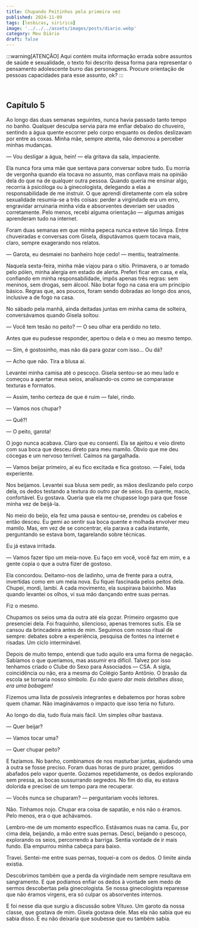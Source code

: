 ```yaml
---
title: Chupando Peitinhos pela primeira vez
published: 2024-11-09
tags: [lesbicas, siririca]
image: '../../../assets/images/posts/diario.webp'
category: Meu Diário
draft: false
---
```


:::warning[ATENÇÃO]
Aqui contém muita informação errada sobre assuntos de saúde e sexualidade, o texto foi descrito dessa forma para representar o pensamento adolescente burro das personagens. Procure orientação de pessoas capacidades para esse assunto, ok? 
:::


<br>

## Capítulo 5


Ao longo das duas semanas seguintes, nunca havia passado tanto tempo no banho. Qualquer desculpa servia para me enfiar debaixo do chuveiro, sentindo a água quente escorrer pelo corpo enquanto os dedos deslizavam por entre as coxas. Minha mãe, sempre atenta, não demorou a perceber minhas mudanças.

— Vou desligar a água, hein! — ela gritava da sala, impaciente.

Ela nunca fora uma mãe que sentava para conversar sobre tudo. Eu morria de vergonha quando ela tocava no assunto, mas confiava mais na opinião dela do que na de qualquer outra pessoa. Quando queria me ensinar algo, recorria à psicóloga ou à ginecologista, delegando a elas a responsabilidade de me instruir. O que aprendi diretamente com ela sobre sexualidade resumia-se a três coisas: perder a virgindade era um erro, engravidar arruinaria minha vida e absorventes deveriam ser usados corretamente. Pelo menos, recebi alguma orientação — algumas amigas aprenderam tudo na internet.

Foram duas semanas em que minha pepeca nunca esteve tão limpa. Entre chuveiradas e conversas com Gisela, disputávamos quem tocava mais, claro, sempre exagerando nos relatos.

— Garota, eu desmaiei no banheiro hoje cedo! — mentiu, teatralmente.

Naquela sexta-feira, minha mãe viajou para o sítio. Primavera, o ar tomado pelo pólen, minha alergia em estado de alerta. Preferi ficar em casa, e ela, confiando em minha responsabilidade, impôs apenas três regras: sem meninos, sem drogas, sem álcool. Não botar fogo na casa era um princípio básico. Regras que, aos poucos, foram sendo dobradas ao longo dos anos, inclusive a de fogo na casa.

No sábado pela manhã, ainda deitadas juntas em minha cama de solteira, conversávamos quando Gisela soltou:

— Você tem tesão no peito? — O seu olhar era perdido no teto.

Antes que eu pudesse responder, apertou o dela e o meu ao mesmo tempo.

— Sim, é gostosinho, mas não dá para gozar com isso... Ou dá?

— Acho que não. Tira a blusa aí.

Levantei minha camisa até o pescoço. Gisela sentou-se ao meu lado e começou a apertar meus seios, analisando-os como se comparasse texturas e formatos.

— Assim, tenho certeza de que é ruim — falei, rindo.

— Vamos nos chupar?

— Quê?!

— O peito, garota!

O jogo nunca acabava. Claro que eu consenti. Ela se ajeitou e veio direto com sua boca que desceu direto para meu mamilo. Óbvio que me deu cócegas e um nervoso terrível. Caímos na gargalhada.

— Vamos beijar primeiro, aí eu fico excitada e fica gostoso. — Falei, toda experiente.

Nos beijamos. Levantei sua blusa sem pedir, as mãos deslizando pelo corpo dela, os dedos testando a textura do outro par de seios. Era quente, macio, confortável. Eu gostava. Queria que ela me chupasse logo para que fosse minha vez de beijá-la.

No meio do beijo, ela fez uma pausa e sentou-se, prendeu os cabelos e então desceu. Eu gemi ao sentir sua boca quente e molhada envolver meu mamilo. Mas, em vez de se concentrar, ela parava a cada instante, perguntando se estava bom, tagarelando sobre técnicas.

Eu já estava irritada.

— Vamos fazer tipo um meia-nove. Eu faço em você, você faz em mim, e a gente copia o que a outra fizer de gostoso.

Ela concordou. Deitamo-nos de ladinho, uma de frente para a outra, invertidas como em um meia nova. Eu fiquei fascinada pelos peitos dela. Chupei, mordi, lambi. A cada movimento, ela suspirava baixinho. Mas quando levantei os olhos, vi sua mão dançando entre suas pernas.

Fiz o mesmo.

Chupamos os seios uma da outra até ela gozar. Primeiro orgasmo que presenciei dela. Foi fraquinho, silencioso, apenas tremores sutis. Ela se cansou da brincadeira antes de mim. Seguimos com nosso ritual de sempre: debates sobre a experiência, pesquisa de fontes na internet e risadas. Um ciclo interminável.

Depois de muito tempo, entendi que tudo aquilo era uma forma de negação. Sabíamos o que queríamos, mas assumir era difícil. Talvez por isso tenhamos criado o Clube do Sexo para Associados — CSA. A sigla, coincidência ou não, era a mesma do Colégio Santo Antônio. O brasão da escola se tornaria nosso símbolo. _Eu não quero dar mais detalhes disso, era uma bobagem!_

Fizemos uma lista de possíveis integrantes e debatemos por horas sobre quem chamar. Não imaginávamos o impacto que isso teria no futuro.

Ao longo do dia, tudo fluía mais fácil. Um simples olhar bastava.

— Quer beijar?

— Vamos tocar uma?

— Quer chupar peito?

E fazíamos. No banho, combinamos de nos masturbar juntas, ajudando uma à outra se fosse preciso. Foram duas horas de puro prazer, gemidos abafados pelo vapor quente. Gozamos repetidamente, os dedos explorando sem pressa, as bocas sussurrando segredos. No fim do dia, eu estava dolorida e precisei de um tempo para me recuperar.

— Vocês nunca se chuparam? — perguntariam vocês leitores.

Não. Tínhamos nojo. Chupar era coisa de sapatão, e nós não o éramos. Pelo menos, era o que achávamos.

Lembro-me de um momento específico. Estávamos nuas na cama. Eu, por cima dela, beijando, a mão entre suas pernas. Desci, beijando o pescoço, explorando os seios, percorrendo a barriga. Sentia vontade de ir mais fundo. Ela empurrou minha cabeça para baixo.

Travei. Sentei-me entre suas pernas, toquei-a com os dedos. O limite ainda existia.

Descobrimos também que a perda da virgindade nem sempre resultava em sangramento. E que podíamos enfiar os dedos à vontade sem medo de sermos descobertas pela ginecologista. Se nossa ginecologista reparesse que não éramos virgens, era só culpar os absorventes internos.

E foi nesse dia que surgiu a discussão sobre Vituxo. Um garoto da nossa classe, que gostava de mim. Gisela gostava dele. Mas ela não sabia que eu sabia disso. E eu não deixaria que soubesse que eu também sabia.
